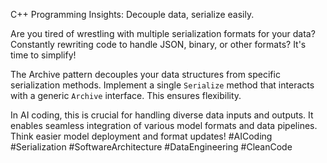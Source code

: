 C++ Programming Insights: Decouple data, serialize easily.

Are you tired of wrestling with multiple serialization formats for your data? Constantly rewriting code to handle JSON, binary, or other formats? It's time to simplify!

The Archive pattern decouples your data structures from specific serialization methods. Implement a single `Serialize` method that interacts with a generic `Archive` interface. This ensures flexibility.

In AI coding, this is crucial for handling diverse data inputs and outputs. It enables seamless integration of various model formats and data pipelines. Think easier model deployment and format updates!
#AICoding #Serialization #SoftwareArchitecture #DataEngineering #CleanCode